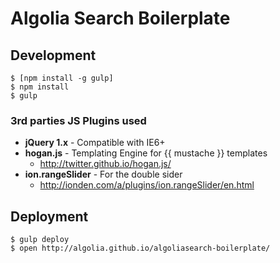 # Algolia Search Boilerplate

## Development

    $ [npm install -g gulp]
    $ npm install
    $ gulp


### 3rd parties JS Plugins used

* **jQuery 1.x** - Compatible with IE6+
* **hogan.js** - Templating Engine for {{ mustache }} templates
	*  http://twitter.github.io/hogan.js/
* **ion.rangeSlider** - For the double sider
	* http://ionden.com/a/plugins/ion.rangeSlider/en.html


## Deployment

    $ gulp deploy
    $ open http://algolia.github.io/algoliasearch-boilerplate/

